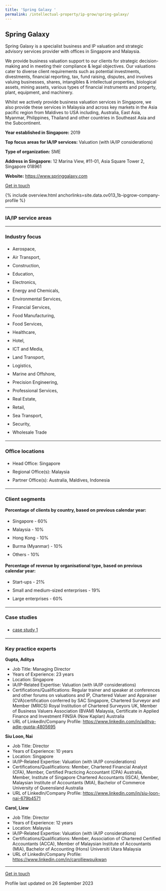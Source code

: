 ```yaml
---
title: 'Spring Galaxy '
permalink: /intellectual-property/ip-grow/spring-galaxy/
---
```


## Spring Galaxy 

Spring Galaxy is a specialist business and IP valuation and strategic advisory services provider with offices in Singapore and Malaysia.

We provide business valuation support to our clients for strategic decision-making and in meeting their compliance & legal objectives. Our valuations cater to diverse client requirements such as potential investments, divestments, financial reporting, tax, fund raising, disputes, and involves valuing businesses, shares, intangibles & intellectual properties, biological assets, mining assets, various types of financial instruments and property, plant, equipment, and machinery.

Whilst we actively provide business valuation services in Singapore, we also provide these services in Malaysia and across key markets in the Asia pacific region from Maldives to USA including, Australia, East Asia, Myanmar, Philippines, Thailand and other countries in Southeast Asia and the Subcontinent.

<b>Year established in Singapore:</b> 2019

<b>Top focus areas for IA/IP services:</b> Valuation (with IA/IP considerations)

<b>Type of organization:</b> SME

<b>Address in Singapore:</b> 12 Marina View, #11-01, Asia Square Tower 2, Singapore 018961

<b>Website:</b> <a href='https://www.springgalaxy.com'>https://www.springgalaxy.com</a>

<a class='btn' href='https://form.gov.sg/64fed5662bf4c800120462ef' target='_blank' rel='noopener'>Get in touch</a>

{% include overview.html anchorlinks=site.data.ov013_1b-ipgrow-company-profile %}

---
<a name='ip-related-service-areas'></a>
### IA/IP service areas

---
<a name='industry-focus'></a>
### Industry focus

<ul><li style='line-height: 27px; margin: 0px 0px !important'> Aerospace, </li><li style='line-height: 27px; margin: 0px 0px !important'>Air Transport, </li><li style='line-height: 27px; margin: 0px 0px !important'>Construction, </li><li style='line-height: 27px; margin: 0px 0px !important'>Education, </li><li style='line-height: 27px; margin: 0px 0px !important'>Electronics, </li><li style='line-height: 27px; margin: 0px 0px !important'>Energy and Chemicals, </li><li style='line-height: 27px; margin: 0px 0px !important'>Environmental Services, </li><li style='line-height: 27px; margin: 0px 0px !important'>Financial Services, </li><li style='line-height: 27px; margin: 0px 0px !important'>Food Manufacturing, </li><li style='line-height: 27px; margin: 0px 0px !important'>Food Services, </li><li style='line-height: 27px; margin: 0px 0px !important'>Healthcare, </li><li style='line-height: 27px; margin: 0px 0px !important'>Hotel, </li><li style='line-height: 27px; margin: 0px 0px !important'>ICT and Media, </li><li style='line-height: 27px; margin: 0px 0px !important'>Land Transport, </li><li style='line-height: 27px; margin: 0px 0px !important'>Logistics, </li><li style='line-height: 27px; margin: 0px 0px !important'>Marine and Offshore, </li><li style='line-height: 27px; margin: 0px 0px !important'>Precision Engineering, </li><li style='line-height: 27px; margin: 0px 0px !important'>Professional Services, </li><li style='line-height: 27px; margin: 0px 0px !important'>Real Estate, </li><li style='line-height: 27px; margin: 0px 0px !important'>Retail, </li><li style='line-height: 27px; margin: 0px 0px !important'>Sea Transport, </li><li style='line-height: 27px; margin: 0px 0px !important'>Security, </li><li style='line-height: 27px; margin: 0px 0px !important'>Wholesale Trade</li></ul>

---
<a name='office-locations'></a>
### Office locations

<ul><li style='line-height: 27px; margin: 0px 0px !important'> Head Office: Singapore</li><li style='line-height: 27px; margin: 0px 0px !important'>Regional Office(s): Malaysia</li><li style='line-height: 27px; margin: 0px 0px !important'>Partner Office(s): Australia, Maldives, Indonesia</li></ul>

---
<a name='client-segments'></a>
### Client segments

**Percentage of clients by country, based on previous calendar year:**

<ul><li style='line-height: 27px; margin: 0px 0px !important'> Singapore - 60%</li><li style='line-height: 27px; margin: 0px 0px !important'>Malaysia - 10%</li><li style='line-height: 27px; margin: 0px 0px !important'>Hong Kong - 10%</li><li style='line-height: 27px; margin: 0px 0px !important'>Burma (Myanmar) - 10%</li><li style='line-height: 27px; margin: 0px 0px !important'>Others - 10%</li></ul>

**Percentage of revenue by organisational type, based on previous calendar year:**

<ul><li style='line-height: 27px; margin: 0px 0px !important'> Start-ups - 21%</li><li style='line-height: 27px; margin: 0px 0px !important'>Small and medium-sized enterprises - 19%</li><li style='line-height: 27px; margin: 0px 0px !important'>Large enterprises - 60%</li></ul>

---
<a name='case-studies'></a>
### Case studies

<ul><li style='line-height: 27px; margin: 0px 0px !important'> <a href="https://springgalaxy.com/case-studies/" target="_blank" rel="noopener">case study 1</a></li></ul>

---
<a name='key-practice-experts'></a>
### Key practice experts

**Gupta, Aditya**

- Job Title: Managing Director
- Years of Experience: 23 years
- Location: Singapore
- IA/IP-Related Expertise: Valuation (with IA/IP considerations)
- Certifications/Qualifications: Regular trainer and speaker at conferences and other forums on valuations and IP, Chartered Valuer and Appraiser (CVA)certification conferred by SAC Singapore, Chartered Surveyor and Member (MRICS) Royal Institution of Chartered Surveyors UK, Member of Business Valuers Association (BVAM) Malaysia, Certificate in Applied Finance and Investment FINSIA (Now Kaplan) Australia
- URL of LinkedIn/Company Profile: <a href="https://www.linkedin.com/in/aditya-adie-gupta-4805695" target="_blank" rel="noopener">https://www.linkedin.com/in/aditya-adie-gupta-4805695</a>

**Siu Loon, Nai**

- Job Title: Director
- Years of Experience: 10 years
- Location: Singapore
- IA/IP-Related Expertise: Valuation (with IA/IP considerations)
- Certifications/Qualifications: Member, Chartered Financial Analyst (CFA), Member, Certified Practicing Accountant (CPA) Australia, Member, Institute of Singapore Chartered Accountants (ISCA), Member, Malaysian Institute of Accountants (MIA), Bachelor of Commerce University of Queensland Australia
- URL of LinkedIn/Company Profile: <a href="https://www.linkedin.com/in/siu-loon-nai-679b4571" target="_blank" rel="noopener">https://www.linkedin.com/in/siu-loon-nai-679b4571</a>

**Carol, Liew**

- Job Title: Director
- Years of Experience: 12 years
- Location: Malaysia
- IA/IP-Related Expertise: Valuation (with IA/IP considerations)
- Certifications/Qualifications: Member, Association of Chartered Certified Accountants (ACCA), Member of Malaysian Institute of Accountants (MIA), Bachelor of Accounting (Hons) Universiti Utara Malaysia
- URL of LinkedIn/Company Profile: <a href="https://www.linkedin.com/in/carolliewpuikwan" target="_blank" rel="noopener">https://www.linkedin.com/in/carolliewpuikwan</a>

---
<p>
<a class='btn' href='https://form.gov.sg/64fed5662bf4c800120462ef' target='_blank' rel='noopener'>Get in touch</a>
</p>
Profile last updated on 26 September 2023
